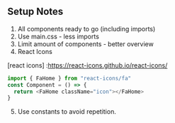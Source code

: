 ## Setup Notes

1. All components ready to go (including imports)
2. Use main.css - less imports
3. Limit amount of components - better overview
4. React Icons

[react icons] :https://react-icons.github.io/react-icons/

```javascript
import { FaHome } from "react-icons/fa"
const Component = () => {
  return <FaHome className="icon"></FaHome>
}
```

5. Use constants to avoid repetition.
